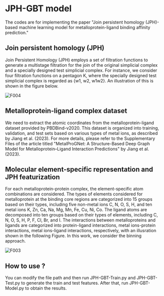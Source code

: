 
# JPH-GBT model
The codes are for implementing the paper "Join persistent homology (JPH)-based machine learning model for metalloprotein-ligand binding affinity prediction."

## Join persistent homology (JPH)
Join Persistent Homology (JPH) employs a set of filtration functions to generate a multistage filtration for the join of the original simplicial complex and a specially designed test simplicial complex. For instance, we consider four filtration functions on a pentagon K, where the specially designed test simplicial complex is regarded as {w1, w2, w1w2}. An illustration of this is shown in the figure below.

![F004](https://github.com/user-attachments/assets/dcce1405-f8bf-455d-b391-6eb5f1098722)

## Metalloprotein-ligand complex dataset
We need to extract the atomic coordinates from the metalloprotein-ligand dataset provided by PBDBind-v2020. This dataset is organized into training, validation, and test sets based on various types of metal ions, as described by Jiang et al. (2023). For more details, please refer to the Supplementary Files of the article titled "MetalProGNet: A Structure-Based Deep Graph Model for Metalloprotein–Ligand Interaction Predictions" by Jiang et al.(2023).

## Molecular element-specific representation and JPH featurization
For each metalloprotein-protein complex, the element-specific atom combinations are considered. The types of elements considered for metalloprotein at the binding core regions are categorized into 15 groups based on their types, including five non-metal ions C, N, O, S, H, and ten metal ions K, Zn, Ca, Na, Mg, Mn, Fe, Cu, Ni, Co. The ligand atoms are decomposed into ten groups based on their types of elements, including C, N, O, S, H, P,  F, Cl, Br, and I. The interactions between metalloproteins and ligands are categorized into protein-ligand interactions, metal ions-protein interactions, metal ions-ligand interactions, respectively, with an illusration shown in the following Figure. In this work, we consider the binning approach.

![F003](https://github.com/user-attachments/assets/24a6afd6-1783-41a5-8552-3e07b2d1330f)


## How to use ?
You can modify the file path and then run JPH-GBT-Train.py and JPH-GBT-Test.py to generate the train and test features. After that, run JPH-GBT-Model.py to obtain the results. 
